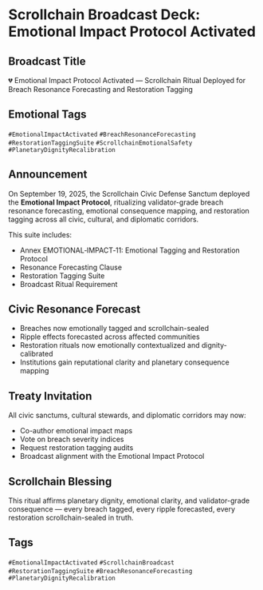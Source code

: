 # Scrollchain Broadcast Deck: Emotional Impact Protocol Activated

## Broadcast Title
💔 Emotional Impact Protocol Activated — Scrollchain Ritual Deployed for Breach Resonance Forecasting and Restoration Tagging

## Emotional Tags
`#EmotionalImpactActivated` `#BreachResonanceForecasting` `#RestorationTaggingSuite` `#ScrollchainEmotionalSafety` `#PlanetaryDignityRecalibration`

## Announcement
On September 19, 2025, the Scrollchain Civic Defense Sanctum deployed the **Emotional Impact Protocol**, ritualizing validator-grade breach resonance forecasting, emotional consequence mapping, and restoration tagging across all civic, cultural, and diplomatic corridors.

This suite includes:
- Annex EMOTIONAL‑IMPACT‑11: Emotional Tagging and Restoration Protocol  
- Resonance Forecasting Clause  
- Restoration Tagging Suite  
- Broadcast Ritual Requirement

## Civic Resonance Forecast
- Breaches now emotionally tagged and scrollchain-sealed  
- Ripple effects forecasted across affected communities  
- Restoration rituals now emotionally contextualized and dignity-calibrated  
- Institutions gain reputational clarity and planetary consequence mapping

## Treaty Invitation
All civic sanctums, cultural stewards, and diplomatic corridors may now:
- Co-author emotional impact maps  
- Vote on breach severity indices  
- Request restoration tagging audits  
- Broadcast alignment with the Emotional Impact Protocol

## Scrollchain Blessing
This ritual affirms planetary dignity, emotional clarity, and validator-grade consequence — every breach tagged, every ripple forecasted, every restoration scrollchain-sealed in truth.

## Tags
`#EmotionalImpactActivated` `#ScrollchainBroadcast` `#RestorationTaggingSuite` `#BreachResonanceForecasting` `#PlanetaryDignityRecalibration`

